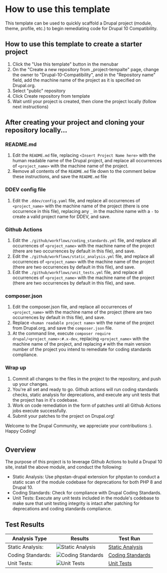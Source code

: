 # How to use this template

This template can be used to quickly scaffold a Drupal project (module, theme, profile, etc.) to begin remediating code for Drupal 10 Compatibility.

## How to use this template to create a starter project

1. Click the "Use this template" button in the menubar
1. On the "Create a new repository from _project-tempalte" page, change the owner to "Drupal-10-Compatibility", and in the "Repository name" field, add the machine name of the project as it is specified on Drupal.org.
1. Select "public" repository
1. Click Create repository from template
1. Wait until your project is created, then clone the project locally (follow next instructions)

## After creating your project and cloning your repository locally...

### README.md
1.  Edit the `README.md` file, replacing `<Insert Project Name here>` with the human readable name of the Drupal project, and replace all occurrences of `<project_name>` with the machine name of the project.
1.  Remove all contents of the `README.md` file down to the comment below these instructions, and save the `README.md` file

### DDEV config file
1.  Edit the `.ddev/config.yaml` file, and replace all occurrences of `<project_name>` with the machine name of the project (there is one occurrence in this file), replacing any `_` in the machine name with a `-` to create a valid project name for DDEV, and save.

### Github Actions
1.  Edit the `./github/workflows/coding_standards.yml` file, and replace all occurrences of `<project_name>` with the machine name of the project (there are two occurrences by default in this file), and save.
1.  Edit the `./github/workflows/static_analysis.yml` file, and replace all occurrences of `<project_name>` with the machine name of the project (there are two occurrences by default in this file), and save.
1.  Edit the `./github/workflows/unit_tests.yml` file, and replace all occurrences of `<project_name>` with the machine name of the project (there are two occurrences by default in this file), and save.

### composer.json
1.  Edit the composer.json file, and replace all occurrences of `<project_name>` with the machine name of the project (there are two occurrences by default in this file), and save.
1.  Replace `<human readable project name>` with the name of the project from Drupal.org, and save the `composer.json` file.
1.  At the command line, execute `composer require drupal/<project_name>:#.x-dev`, replacing `<project_name>` with the machine name of the project, and replacing `#` with the main version number of the project you intend to remediate for coding standards compliance.

### Wrap up
1.  Commit all changes to the files in the project to the repository, and push up your changes.
1.  You're all set and ready to go.  Github actions will run coding standards checks, static analysis for deprecations, and execute any unit tests that the project has in it's codebase.
1.  Work on code remediation in the form of patches until all Github Actions jobs execute successfully.
1.  Submit your patches to the project on Drupal.org!

Welcome to the Drupal Community, we appreciate your contributions :). Happy Coding!

<!-- Delete all lines above here when creating a project from this template, after following the above instructions -->
# <Insert Project Name here>

## Overview

The purpose of this project is to leverage Github Actions to build a Drupal 10 site, install the above module, and conduct the following:

* Static Analysis:  Use phpstan-drupal extension for phpstan to conduct a static scan of the module codebase for deprecations for both PHP 8 and Drupal 10.
* Coding Standards:  Check for compliance with Drupal Coding Standards.
* Unit Tests:  Execute any unit tests included in the module's codebase to make sure that unit testing integrity is intact after patching for deprecations and coding standards compliance.

## Test Results

| Analysis Type | Results | Test Run |
| ----- | ----- | ----- |
| Static Analysis: | ![Static Analysis](https://github.com/Drupal-10-Compatibility/<project_name>/actions/workflows/static_analysis.yml/badge.svg) | [Static Analysis](https://github.com/Drupal-10-Compatibility/<project_name>/actions/workflows/static_analysis.yml) |
| Coding Standards: | ![Coding Standards](https://github.com/Drupal-10-Compatibility/<project_name>/actions/workflows/coding_standards.yml/badge.svg) | [Coding Standards](https://github.com/Drupal-10-Compatibility/<project_name>/actions/workflows/coding_standards.yml) |
| Unit Tests: | ![Unit Tests](https://github.com/Drupal-10-Compatibility/<project_name>/actions/workflows/unit_tests.yml/badge.svg) | [Unit Tests](https://github.com/Drupal-10-Compatibility/<project_name>/actions/workflows/unit_tests.yml) |
